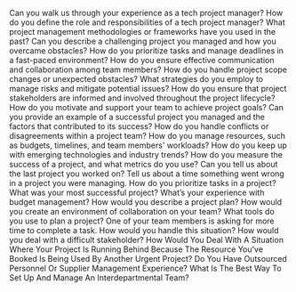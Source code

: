Can you walk us through your experience as a tech project manager?
How do you define the role and responsibilities of a tech project manager?
What project management methodologies or frameworks have you used in the past?
Can you describe a challenging project you managed and how you overcame obstacles?
How do you prioritize tasks and manage deadlines in a fast-paced environment?
How do you ensure effective communication and collaboration among team members?
How do you handle project scope changes or unexpected obstacles?
What strategies do you employ to manage risks and mitigate potential issues?
How do you ensure that project stakeholders are informed and involved throughout the project lifecycle?
How do you motivate and support your team to achieve project goals?
Can you provide an example of a successful project you managed and the factors that contributed to its success?
How do you handle conflicts or disagreements within a project team?
How do you manage resources, such as budgets, timelines, and team members' workloads?
How do you keep up with emerging technologies and industry trends?
How do you measure the success of a project, and what metrics do you use?
Can you tell us about the last project you worked on?
Tell us about a time something went wrong in a project you were managing.
How do you prioritize tasks in a project?
What was your most successful project?
What’s your experience with budget management?
How would you describe a project plan?
How would you create an environment of collaboration on your team?
What tools do you use to plan a project?
One of your team members is asking for more time to complete a task. How would you handle this situation?
How would you deal with a difficult stakeholder?
How Would You Deal With A Situation Where Your Project Is Running Behind Because The Resource You’ve Booked Is Being Used By Another Urgent Project?
Do You Have Outsourced Personnel Or Supplier Management Experience?
What Is The Best Way To Set Up And Manage An Interdepartmental Team?
